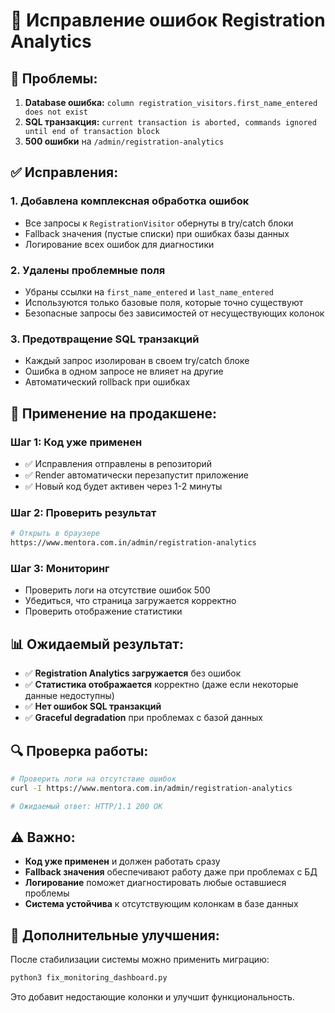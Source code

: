# 🔧 Исправление ошибок Registration Analytics

## 🚨 **Проблемы:**
1. **Database ошибка:** `column registration_visitors.first_name_entered does not exist`
2. **SQL транзакция:** `current transaction is aborted, commands ignored until end of transaction block`
3. **500 ошибки** на `/admin/registration-analytics`

## ✅ **Исправления:**

### **1. Добавлена комплексная обработка ошибок**
- Все запросы к `RegistrationVisitor` обернуты в try/catch блоки
- Fallback значения (пустые списки) при ошибках базы данных
- Логирование всех ошибок для диагностики

### **2. Удалены проблемные поля**
- Убраны ссылки на `first_name_entered` и `last_name_entered`
- Используются только базовые поля, которые точно существуют
- Безопасные запросы без зависимостей от несуществующих колонок

### **3. Предотвращение SQL транзакций**
- Каждый запрос изолирован в своем try/catch блоке
- Ошибка в одном запросе не влияет на другие
- Автоматический rollback при ошибках

## 🚀 **Применение на продакшене:**

### **Шаг 1: Код уже применен**
- ✅ Исправления отправлены в репозиторий
- ✅ Render автоматически перезапустит приложение
- ✅ Новый код будет активен через 1-2 минуты

### **Шаг 2: Проверить результат**
```bash
# Открыть в браузере
https://www.mentora.com.in/admin/registration-analytics
```

### **Шаг 3: Мониторинг**
- Проверить логи на отсутствие ошибок 500
- Убедиться, что страница загружается корректно
- Проверить отображение статистики

## 📊 **Ожидаемый результат:**
- ✅ **Registration Analytics загружается** без ошибок
- ✅ **Статистика отображается** корректно (даже если некоторые данные недоступны)
- ✅ **Нет ошибок SQL транзакций**
- ✅ **Graceful degradation** при проблемах с базой данных

## 🔍 **Проверка работы:**
```bash
# Проверить логи на отсутствие ошибок
curl -I https://www.mentora.com.in/admin/registration-analytics

# Ожидаемый ответ: HTTP/1.1 200 OK
```

## ⚠️ **Важно:**
- **Код уже применен** и должен работать сразу
- **Fallback значения** обеспечивают работу даже при проблемах с БД
- **Логирование** поможет диагностировать любые оставшиеся проблемы
- **Система устойчива** к отсутствующим колонкам в базе данных

## 🎯 **Дополнительные улучшения:**
После стабилизации системы можно применить миграцию:
```bash
python3 fix_monitoring_dashboard.py
```

Это добавит недостающие колонки и улучшит функциональность.


